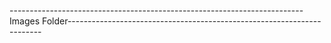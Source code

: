 -------------------------------------------------------------------------Images Folder-----------------------------------------------------------------------
